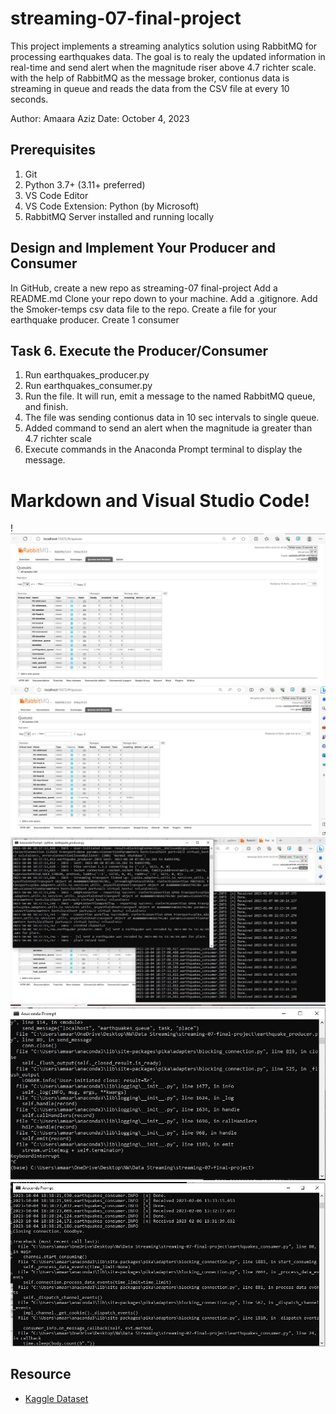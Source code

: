 # streaming-07-final-project

This project implements a streaming analytics solution using RabbitMQ for processing earthquakes data. The goal is to realy the updated information in real-time and send alert when the magnitude riser above 4.7 richter scale. with the help of RabbitMQ as the message broker, contionus data is streaming in queue and reads the data from the CSV file at every 10 seconds.

Author: Amaara Aziz
Date: October 4, 2023


## Prerequisites

1. Git
1. Python 3.7+ (3.11+ preferred)
1. VS Code Editor
1. VS Code Extension: Python (by Microsoft)
1. RabbitMQ Server installed and running locally

## Design and Implement Your Producer and Consumer

In GitHub, create a new repo as streaming-07 final-project
Add a README.md 
Clone your repo down to your machine. 
Add a .gitignore.
Add the Smoker-temps csv data file to the repo. 
Create a file for your earthquake producer.
Create 1 consumer

## Task 6. Execute the Producer/Consumer

1. Run earthquakes_producer.py 
2. Run earthquakes_consumer.py 
3. Run the file. It will run, emit a message to the named RabbitMQ queue, and finish.
4. The file was sending contionus data in 10 sec intervals to single queue.
5. Added command to send an alert when the magnitude ia greater than 4.7 richter scale
6. Execute commands in the Anaconda Prompt terminal to display the message. 

# Markdown and Visual Studio Code!
!![Alt text](<Image/queue running.JPG>)   ![Alt text](Image/rabbitmq.JPG)    ![Alt text](Image/Terminal_RabbitMQ.JPG)      ![Alt text](<Image/Producer interrupted.JPG>)    ![Alt text](<Image/Consumer interrupted.JPG>)

## Resource

- [Kaggle Dataset](https://www.kaggle.com/datasets/ayyuce/turkey-earthquakes)

